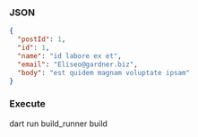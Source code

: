 ### JSON

```json 
{
  "postId": 1,
  "id": 1,
  "name": "id labore ex et",
  "email": "Eliseo@gardner.biz",
  "body": "est quidem magnam voluptate ipsam"
}
```

### Execute 

dart run build_runner build
